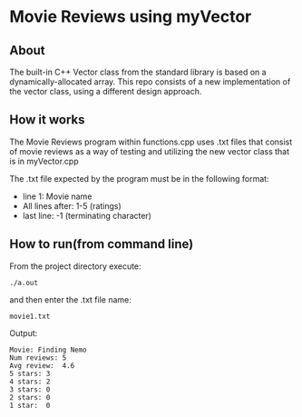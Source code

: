# Movie Reviews using myVector
## About

The built-in C++ Vector class from the standard library is based on a dynamically-allocated array. This repo consists of a new implementation of the vector class, using a different design approach.

## How it works
The Movie Reviews program within functions.cpp uses .txt files that consist of movie reviews as a way of testing and utilizing the new vector class that is in myVector.cpp

The .txt file expected by the program must be in the following format:
* line 1: Movie name
* All lines after: 1-5 (ratings)
* last line: -1 (terminating character)

## How to run(from command line)
From the project directory execute:
```console
./a.out
```
and then enter the .txt file name:
```console
movie1.txt
``` 

Output:
```console
Movie: Finding Nemo
Num reviews: 5
Avg review:  4.6
5 stars: 3
4 stars: 2
3 stars: 0
2 stars: 0
1 star:  0
```
